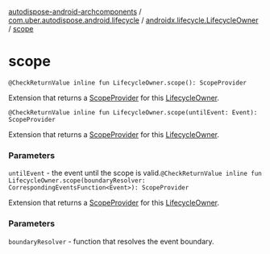 [autodispose-android-archcomponents](../../index.md) / [com.uber.autodispose.android.lifecycle](../index.md) / [androidx.lifecycle.LifecycleOwner](index.md) / [scope](./scope.md)

# scope

`@CheckReturnValue inline fun LifecycleOwner.scope(): ScopeProvider`

Extension that returns a [ScopeProvider](#) for this [LifecycleOwner](#).

`@CheckReturnValue inline fun LifecycleOwner.scope(untilEvent: Event): ScopeProvider`

Extension that returns a [ScopeProvider](#) for this [LifecycleOwner](#).

### Parameters

`untilEvent` - the event until the scope is valid.`@CheckReturnValue inline fun LifecycleOwner.scope(boundaryResolver: CorrespondingEventsFunction<Event>): ScopeProvider`

Extension that returns a [ScopeProvider](#) for this [LifecycleOwner](#).

### Parameters

`boundaryResolver` - function that resolves the event boundary.